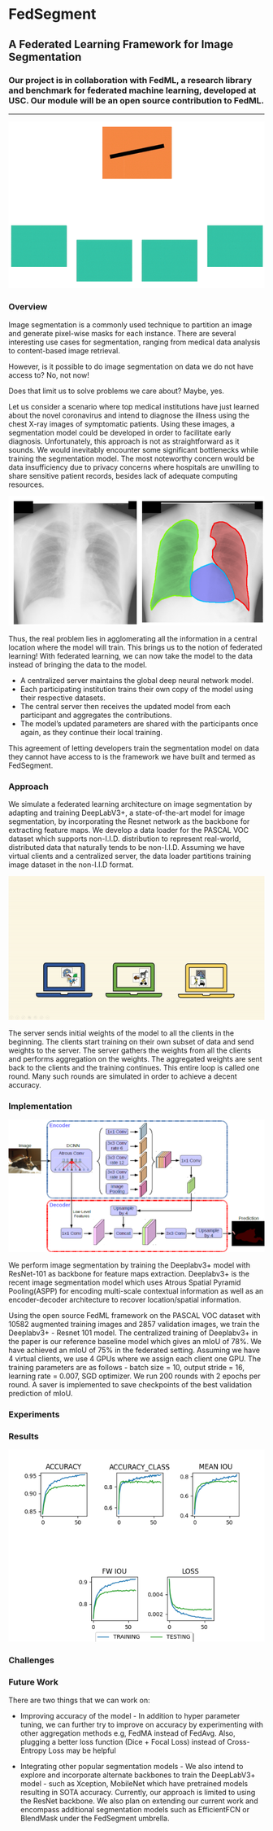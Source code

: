 # **FedSegment**

## **A Federated Learning Framework for Image Segmentation**

### Our project is in collaboration with FedML, a research library and benchmark for federated machine learning, developed at USC. Our module will be an open source contribution to FedML. 

*****

![Image](pictures/anim1.gif)


### Overview

Image segmentation is a commonly used technique to partition an image and generate pixel-wise masks for each instance. There are several interesting use cases for segmentation, ranging from medical data analysis to content-based image retrieval. 

However, is it possible to do image segmentation on data we do not have access to?
No, not now! 

Does that limit us to solve problems we care about?
Maybe, yes. 

Let us consider a scenario where top medical institutions have just learned about the novel coronavirus and intend to diagnose the illness using the chest X-ray images of symptomatic patients. Using these images, a segmentation model could be developed in order to facilitate early diagnosis. Unfortunately, this approach is not as straightforward as it sounds. We would inevitably encounter some significant bottlenecks while training the segmentation model. The most noteworthy concern would be data insufficiency due to privacy concerns where hospitals are unwilling to share sensitive patient records, besides lack of adequate computing resources. 

![Image](pictures/pic1.png)

Thus, the real problem lies in agglomerating all the information in a central location where the model will train. This brings us to the notion of federated learning! With federated learning, we can now take the model to the data instead of bringing the data to the model. 

- A centralized server maintains the global deep neural network model. 
- Each participating institution trains their own copy of the model using their respective datasets. 
- The central server then receives the updated model from each participant and aggregates the contributions.
- The model’s updated parameters are shared with the participants once again, as they continue their local training. 


This agreement of letting developers train the segmentation model on data they cannot have access to is the framework we have built and termed as FedSegment. 


### Approach

We simulate a federated learning architecture on image segmentation by adapting and training DeepLabV3+, a state-of-the-art model for image segmentation, by incorporating the Resnet network as the backbone for extracting feature maps. We develop a data loader for the PASCAL VOC dataset which supports non-I.I.D. distribution to represent real-world, distributed data that naturally tends to be non-I.I.D. Assuming we have virtual clients and a centralized server, the data loader partitions training image dataset in the non-I.I.D format. 

![Image](pictures/anim2.gif)

The server sends initial weights of the model to all the clients in the beginning. The clients start training on their own subset of data and send weights to the server. The server gathers the weights from all the clients and performs aggregation on the weights. The aggregated weights are sent back to the clients and the training continues. This entire loop is called one round. Many such rounds are simulated in order to achieve a decent accuracy. 


### Implementation

![Image](pictures/pic2.png)


We perform image segmentation by training the Deeplabv3+ model with ResNet-101 as backbone for feature maps extraction. Deeplabv3+ is the recent image segmentation model which uses Atrous Spatial Pyramid Pooling(ASPP) for encoding multi-scale contextual information as well as an encoder-decoder architecture to recover location/spatial information. 

Using the open source FedML framework on the PASCAL VOC dataset with 10582 augmented training images and 2857 validation images, we train the Deeplabv3+ - Resnet 101 model. The centralized training of Deeplabv3+ in the paper is our reference baseline model which gives an mIoU of 78%. We have achieved an mIoU of 75% in the federated setting. Assuming we have 4 virtual clients, we use 4 GPUs where we assign each client one GPU. The training parameters are as follows - batch size = 10, output stride = 16, learning rate  = 0.007, SGD optimizer. We run 200 rounds with 2 epochs per round.  A saver is implemented to save checkpoints of the best validation prediction of mIoU.


### Experiments

### Results

![Image](pictures/deepLab_resnet_pascal_c4b10_l007_e2r200_saver.png)

### Challenges

### Future Work

There are two things that we can work on:
 - Improving accuracy of the model - In addition to hyper parameter tuning, we can further try to improve on accuracy by experimenting with other aggregation methods e.g, FedMA instead of FedAvg. Also, plugging a better loss function (Dice + Focal Loss) instead of Cross-Entropy Loss may be helpful

- Integrating other popular segmentation models - We also intend to explore and incorporate alternate backbones to train the DeepLabV3+ model - such as Xception, MobileNet which have pretrained models resulting in SOTA accuracy. Currently, our approach is limited to using the ResNet backbone. We also plan on extending our current work and encompass additional segmentation models such as EfficientFCN or BlendMask under the FedSegment umbrella.








